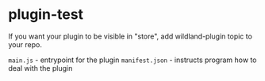plugin-test
===========

If you want your plugin to be visible in "store", add wildland-plugin topic to
your repo.

`main.js` - entrypoint for the plugin
`manifest.json` - instructs program how to deal with the plugin
